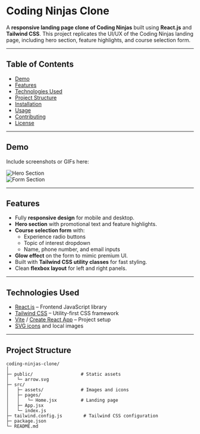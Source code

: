# Coding Ninjas Clone

A **responsive landing page clone of Coding Ninjas** built using **React.js** and **Tailwind CSS**. This project replicates the UI/UX of the Coding Ninjas landing page, including hero section, feature highlights, and course selection form.

---

## Table of Contents

- [Demo](#demo)  
- [Features](#features)  
- [Technologies Used](#technologies-used)  
- [Project Structure](#project-structure)  
- [Installation](#installation)  
- [Usage](#usage)  
- [Contributing](#contributing)  
- [License](#license)  

---

## Demo

Include screenshots or GIFs here:  

![Hero Section](./screenshots/hero.png)  
![Form Section](./screenshots/form.png)  

---

## Features

- Fully **responsive design** for mobile and desktop.  
- **Hero section** with promotional text and feature highlights.  
- **Course selection form** with:
  - Experience radio buttons  
  - Topic of interest dropdown  
  - Name, phone number, and email inputs  
- **Glow effect** on the form to mimic premium UI.  
- Built with **Tailwind CSS utility classes** for fast styling.  
- Clean **flexbox layout** for left and right panels.  

---

## Technologies Used

- [React.js](https://reactjs.org/) – Frontend JavaScript library  
- [Tailwind CSS](https://tailwindcss.com/) – Utility-first CSS framework  
- [Vite](https://vitejs.dev/) / [Create React App](https://create-react-app.dev/) – Project setup  
- [SVG icons](https://heroicons.com/) and local images  

---

## Project Structure

```text
coding-ninjas-clone/
│
├─ public/                  # Static assets
│   └─ arrow.svg
├─ src/
│   ├─ assets/              # Images and icons
│   ├─ pages/
│   │   └─ Home.jsx         # Landing page
│   ├─ App.jsx
│   └─ index.js
├─ tailwind.config.js        # Tailwind CSS configuration
├─ package.json
└─ README.md
